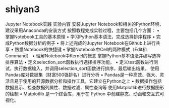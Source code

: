 # shiyan3
Jupyter Notebook实践
实验内容
安装Jupyter Notebook和相关的Python环境，建议采用Anaconda的安装方式
按照教程完成实验过程，主要包括几个方面：
• 掌握Notebook工具的基本原理
• 学习Python基本语法，完成选择排序程序
• 完成Python数据分析的例子
• 将上述完成的Jupyter Notebook在Github上进行共享
• 熟悉Notebook的快捷键
• 掌握Notebook中Cell的两种模式（Edit和Command）
• 理解Notebook中Kernel的概念
掌握Python基本语法并编写选择排序算法
• 定义selection_sort函数执行选择排序功能。
• 定义test函数进行测试，执行数据输入，并调用selection_sort函数进行排序，最后输出结果。
使用Pandas库对数据集（财富500强排名）进行分析
• Pandas是一种高效、强大、灵活且易于使用的开源数据分析和操作工具，它建立在Python之上
• 数据操作包括数据显示、检查数据列属性、数据过滤、属性查询等
使用Matplotlib进行数据图形的绘制
• Matplotlib 是一个综合库，用于在 Python 中创建静态、动画和交互式可
视化。

